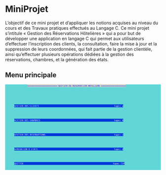 # MiniProjet

L’objectif de ce mini projet et d’appliquer les notions acquises au niveau du
cours et des Travaux pratiques effectués au Langage C.
Ce mini projet s’intitule « Gestion des Réservations Hôtelières » qui a pour but
de développer une application en langage C qui permet aux utilisateurs
d’effectuer l’inscription des clients, la consultation, faire la mise à jour et la
suppression de leurs coordonnées, qui fait partie de la gestion clientèle, ainsi
qu’effectuer plusieurs opérations dédiées à la gestion des réservations,
chambres, et la génération des états.


## Menu principale

![](menu.png)

